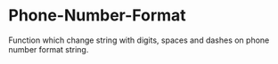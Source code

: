 # Phone-Number-Format
Function which change string with digits, spaces and dashes on phone number format string.
